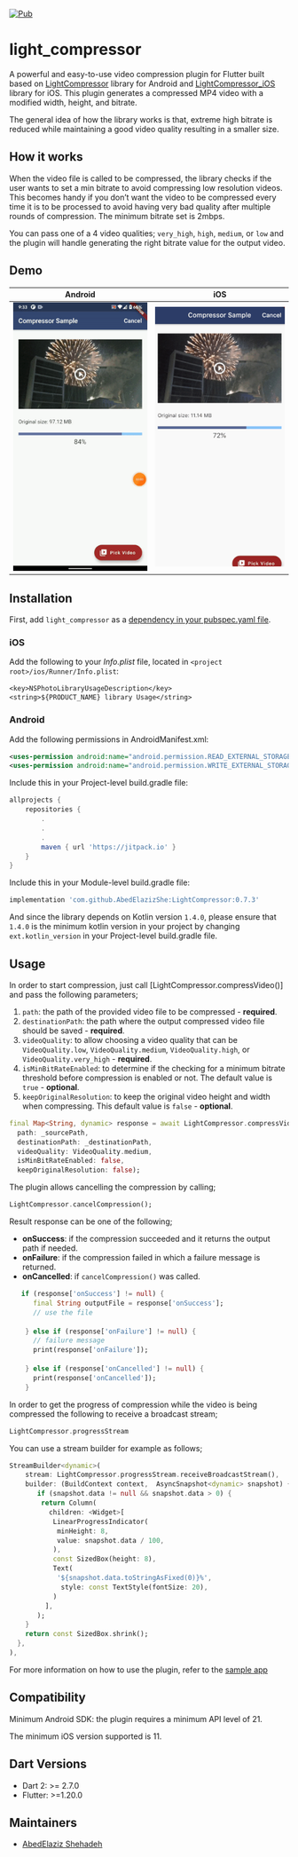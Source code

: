 <p align="left">
<a href="https://pub.dev/packages/light_compressor"><img src="https://img.shields.io/pub/v/light_compressor.svg" alt="Pub"></a>
</p>


# light_compressor
A powerful and easy-to-use video compression plugin for Flutter built based on [LightCompressor](https://github.com/AbedElazizShe/LightCompressor/tree/master/lightcompressor) library for Android and [LightCompressor_iOS](https://github.com/AbedElazizShe/LightCompressor_iOS) library for iOS. This plugin generates a compressed MP4 video with a modified width, height, and bitrate.

The general idea of how the library works is that, extreme high bitrate is reduced while maintaining a good video quality resulting in a smaller size.

## How it works
When the video file is called to be compressed, the library checks if the user wants to set a min bitrate to avoid compressing low resolution videos. This becomes handy if you don’t want the video to be compressed every time it is to be processed to avoid having very bad quality after multiple rounds of compression. The minimum bitrate set is 2mbps.

You can pass one of a 4 video qualities; `very_high`, `high`, `medium`, or `low` and the plugin will handle generating the right bitrate value for the output video.

## Demo

Android             |  iOS
:-------------------------:|:-------------------------:
![Android-demo](https://github.com/AbedElazizShe/light_compressor/blob/master/pictures/android.gif)   |  ![iOS-demo](https://github.com/AbedElazizShe/light_compressor/blob/master/pictures/ios.gif)

## Installation

First, add `light_compressor` as a [dependency in your pubspec.yaml file](https://flutter.io/platform-plugins/).

### iOS

Add the following to your _Info.plist_ file, located in `<project root>/ios/Runner/Info.plist`:

```
<key>NSPhotoLibraryUsageDescription</key>
<string>${PRODUCT_NAME} library Usage</string>
```

### Android

Add the following permissions in AndroidManifest.xml:

```xml
<uses-permission android:name="android.permission.READ_EXTERNAL_STORAGE"/>
<uses-permission android:name="android.permission.WRITE_EXTERNAL_STORAGE"/>
```

Include this in your Project-level build.gradle file:
```groovy
allprojects {
    repositories {
        .
        .
        .
        maven { url 'https://jitpack.io' }
    }
}
```

Include this in your Module-level build.gradle file:

```groovy
implementation 'com.github.AbedElazizShe:LightCompressor:0.7.3'
```

And since the library depends on Kotlin version `1.4.0`, please ensure that `1.4.0` is the minimum kotlin version in your project by changing `ext.kotlin_version` in your Project-level build.gradle file.

## Usage

In order to start compression, just call [LightCompressor.compressVideo()] and pass the following parameters;
1) `path`: the path of the provided video file to be compressed - **required**.
2) `destinationPath`: the path where the output compressed video file should be saved - **required**.
3) `videoQuality`: to allow choosing a video quality that can be `VideoQuality.low`, `VideoQuality.medium`, `VideoQuality.high`, or `VideoQuality.very_high` - **required**.
4) `isMinBitRateEnabled`: to determine if the checking for a minimum bitrate threshold before compression is enabled or not. The default value is `true` - **optional**.
5) `keepOriginalResolution`: to keep the original video height and width when compressing. This default value is `false` - **optional**.

```dart
final Map<String, dynamic> response = await LightCompressor.compressVideo(
  path: _sourcePath,
  destinationPath: _destinationPath,
  videoQuality: VideoQuality.medium,
  isMinBitRateEnabled: false,
  keepOriginalResolution: false);
```

The plugin allows cancelling the compression by calling;

```dart
LightCompressor.cancelCompression();
```

Result response can be one of the following;
- **onSuccess**: if the compression succeeded and it returns the output path if needed.
- **onFailure**: if the compression failed in which a failure message is returned.
- **onCancelled**: if `cancelCompression()` was called.

```dart
   if (response['onSuccess'] != null) {
      final String outputFile = response['onSuccess'];
      // use the file

    } else if (response['onFailure'] != null) {
      // failure message
      print(response['onFailure']);

    } else if (response['onCancelled'] != null) {
      print(response['onCancelled']);
    }
```

In order to get the progress of compression while the video is being compressed the following to receive a broadcast stream;

```dart
LightCompressor.progressStream
```

You can use a stream builder for example as follows;

```dart
StreamBuilder<dynamic>(
    stream: LightCompressor.progressStream.receiveBroadcastStream(),
    builder: (BuildContext context,  AsyncSnapshot<dynamic> snapshot) {
       if (snapshot.data != null && snapshot.data > 0) {
        return Column(
          children: <Widget>[
           LinearProgressIndicator(
            minHeight: 8,
            value: snapshot.data / 100,
           ),
           const SizedBox(height: 8),
           Text(
            '${snapshot.data.toStringAsFixed(0)}%',
             style: const TextStyle(fontSize: 20),
           )
         ],
       );
    }
    return const SizedBox.shrink();
  },
),
```

For more information on how to use the plugin, refer to the [sample app](https://github.com/AbedElazizShe/light_compressor/blob/master/example/lib/main.dart)

## Compatibility
Minimum Android SDK: the plugin requires a minimum API level of 21.

The minimum iOS version supported is 11.

## Dart Versions

- Dart 2: >= 2.7.0
- Flutter: >=1.20.0

## Maintainers

- [AbedElaziz Shehadeh](https://github.com/AbedElazizShe)